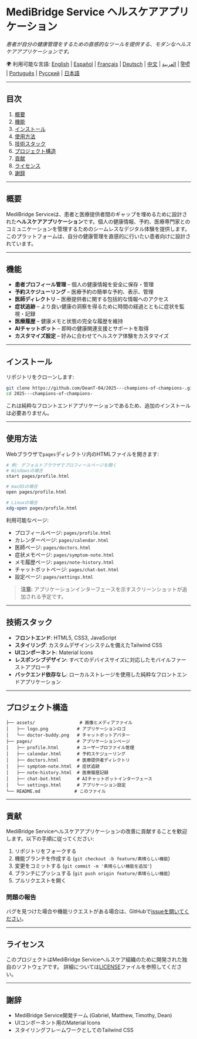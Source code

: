 # MediBridge Service ヘルスケアアプリケーション

*患者が自分の健康管理をするための直感的なツールを提供する、モダンなヘルスケアアプリケーションです。*

🌍 利用可能な言語:
[English](README.md) | [Español](README.es.md) | [Français](README.fr.md) | [Deutsch](README.de.md) | [中文](README.zh-CN.md) | [العربية](README.ar.md) | [हिन्दी](README.hi.md) | [Português](README.pt.md) | [Русский](README.ru.md) | [日本語](README.ja.md)

---

## 目次

1. [概要](#概要)
2. [機能](#機能)
3. [インストール](#インストール)
4. [使用方法](#使用方法)
5. [技術スタック](#技術スタック)
6. [プロジェクト構造](#プロジェクト構造)
7. [貢献](#貢献)
8. [ライセンス](#ライセンス)
9. [謝辞](#謝辞)

---

## 概要

MediBridge Serviceは、患者と医療提供者間のギャップを埋めるために設計された**ヘルスケアアプリケーション**です。個人の健康情報、予約、医療専門家とのコミュニケーションを管理するためのシームレスなデジタル体験を提供します。このプラットフォームは、自分の健康管理を直感的に行いたい患者向けに設計されています。

---

## 機能

* **患者プロフィール管理** – 個人の健康情報を安全に保存・管理
* **予約スケジューリング** – 医療予約の簡単な予約、表示、管理
* **医師ディレクトリ** – 医療提供者に関する包括的な情報へのアクセス
* **症状追跡** – より良い健康の洞察を得るために時間の経過とともに症状を監視・記録
* **医療履歴** – 健康メモと状態の完全な履歴を維持
* **AIチャットボット** – 即時の健康関連支援とサポートを取得
* **カスタマイズ設定** – 好みに合わせてヘルスケア体験をカスタマイズ

---

## インストール

リポジトリをクローンします:

```bash
git clone https://github.com/DeanT-04/2025---champions-of-champions-.git
cd 2025---champions-of-champions-
```

これは純粋なフロントエンドアプリケーションであるため、追加のインストールは必要ありません。

---

## 使用方法

Webブラウザで`pages`ディレクトリ内のHTMLファイルを開きます:

```bash
# 例: デフォルトブラウザでプロフィールページを開く
# Windowsの場合
start pages/profile.html

# macOSの場合
open pages/profile.html

# Linuxの場合
xdg-open pages/profile.html
```

利用可能なページ:
- プロフィールページ: `pages/profile.html`
- カレンダーページ: `pages/calendar.html`
- 医師ページ: `pages/doctors.html`
- 症状メモページ: `pages/symptom-note.html`
- メモ履歴ページ: `pages/note-history.html`
- チャットボットページ: `pages/chat-bot.html`
- 設定ページ: `pages/settings.html`

> **注意:** アプリケーションインターフェースを示すスクリーンショットが追加される予定です。

---

## 技術スタック

- **フロントエンド**: HTML5, CSS3, JavaScript
- **スタイリング**: カスタムデザインシステムを備えたTailwind CSS
- **UIコンポーネント**: Material Icons
- **レスポンシブデザイン**: すべてのデバイスサイズに対応したモバイルファーストアプローチ
- **バックエンド依存なし**: ローカルストレージを使用した純粋なフロントエンドアプリケーション

---

## プロジェクト構造

```
├── assets/                 # 画像とメディアファイル
│   ├── logo.png           # アプリケーションロゴ
│   └── doctor-buddy.png   # チャットボットアバター
├── pages/                 # アプリケーションページ
│   ├── profile.html       # ユーザープロファイル管理
│   ├── calendar.html      # 予約スケジューリング
│   ├── doctors.html       # 医療提供者ディレクトリ
│   ├── symptom-note.html  # 症状追跡
│   ├── note-history.html  # 医療履歴記録
│   ├── chat-bot.html      # AIチャットボットインターフェース
│   └── settings.html      # アプリケーション設定
└── README.md             # このファイル
```

---

## 貢献

MediBridge Serviceヘルスケアアプリケーションの改善に貢献することを歓迎します。以下の手順に従ってください:

1. リポジトリをフォークする
2. 機能ブランチを作成する (`git checkout -b feature/素晴らしい機能`)
3. 変更をコミットする (`git commit -m '素晴らしい機能を追加'`)
4. ブランチにプッシュする (`git push origin feature/素晴らしい機能`)
5. プルリクエストを開く

### 問題の報告

バグを見つけた場合や機能リクエストがある場合は、GitHubで[issueを開いてください](https://github.com/DeanT-04/2025---champions-of-champions-/issues)。

---

## ライセンス

このプロジェクトはMediBridge Serviceヘルスケア組織のために開発された独自のソフトウェアです。
詳細については[LICENSE](LICENSE)ファイルを参照してください。

---

## 謝辞

* MediBridge Service開発チーム (Gabriel, Matthew, Timothy, Dean)
* UIコンポーネント用のMaterial Icons
* スタイリングフレームワークとしてのTailwind CSS